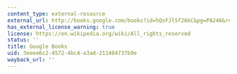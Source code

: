 ```yaml
---
content_type: external-resource
external_url: http://books.google.com/books?id=hQsFJlSf26kC&pg=PA246&redir_esc=y#v=onepage&q&f=false
has_external_license_warning: true
license: https://en.wikipedia.org/wiki/All_rights_reserved
status: ''
title: Google Books
uid: 3eeee6c2-4572-4bc4-a3ad-211404737b9e
wayback_url: ''
---
```

